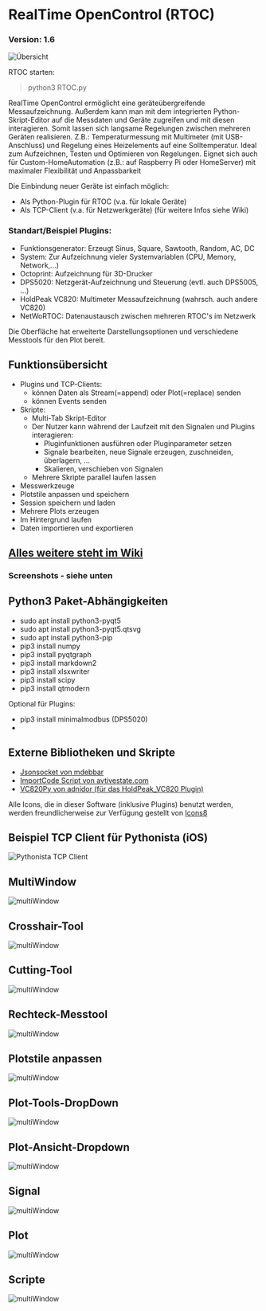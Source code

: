 # RealTime OpenControl (RTOC)
### Version: 1.6

![Übersicht](screenshots/overview.png)

RTOC starten:
> python3 RTOC.py

RealTime OpenControl ermöglicht eine geräteübergreifende Messaufzeichnung.
Außerdem kann man mit dem integrierten Python-Skript-Editor auf die Messdaten und Geräte zugreifen und mit diesen interagieren. Somit lassen sich langsame Regelungen zwischen mehreren Geräten realisieren.
Z.B.: Temperaturmessung mit Multimeter (mit USB-Anschluss) und Regelung eines Heizelements auf eine Solltemperatur. Ideal zum Aufzeichnen, Testen und Optimieren von Regelungen. Eignet sich auch für Custom-HomeAutomation (z.B.: auf Raspberry Pi oder HomeServer) mit maximaler Flexibilität und Anpassbarkeit

Die Einbindung neuer Geräte ist einfach möglich:
- Als Python-Plugin für RTOC (v.a. für lokale Geräte)
- Als TCP-Client (v.a. für Netzwerkgeräte)
(für weitere Infos siehe Wiki)

### Standart/Beispiel Plugins:
- Funktionsgenerator: Erzeugt Sinus, Square, Sawtooth, Random, AC, DC
- System: Zur Aufzeichnung vieler Systemvariablen (CPU, Memory, Network,...)
- Octoprint: Aufzeichnung für 3D-Drucker
- DPS5020: Netzgerät-Aufzeichnung und Steuerung (evtl. auch DPS5005, ...)
- HoldPeak VC820: Multimeter Messaufzeichnung (wahrsch. auch andere VC820)
- NetWoRTOC: Datenaustausch zwischen mehreren RTOC's im Netzwerk


Die Oberfläche hat erweiterte Darstellungsoptionen und verschiedene Messtools für den Plot bereit.

## Funktionsübersicht
- Plugins und TCP-Clients:
  - können Daten als Stream(=append) oder Plot(=replace) senden
  - können Events senden
- Skripte:
  - Multi-Tab Skript-Editor
  - Der Nutzer kann während der Laufzeit mit den Signalen und Plugins interagieren:
    - Pluginfunktionen ausführen oder Pluginparameter setzen
    - Signale bearbeiten, neue Signale erzeugen, zuschneiden, überlagern, ...
    - Skalieren, verschieben von Signalen
  - Mehrere Skripte parallel laufen lassen
- Messwerkzeuge
- Plotstile anpassen und speichern
- Session speichern und laden
- Mehrere Plots erzeugen
- Im Hintergrund laufen
- Daten importieren und exportieren

## [Alles weitere steht im Wiki](https://git.kellerbase.de/haschtl/kellerlogger/wikis/RealTime-OpenControl-(RTOC))
### Screenshots - siehe unten

## Python3 Paket-Abhängigkeiten
- sudo apt install python3-pyqt5
- sudo apt install python3-pyqt5.qtsvg
- sudo apt install python3-pip
- pip3 install numpy
- pip3 install pyqtgraph
- pip3 install markdown2
- pip3 install xlsxwriter
- pip3 install scipy
- pip3 install qtmodern

Optional für Plugins:
- pip3 install minimalmodbus (DPS5020)
-
## Externe Bibliotheken und Skripte
- [Jsonsocket von mdebbar](https://github.com/mdebbar/jsonsocket)
- [ImportCode Script von avtivestate.com](http://code.activestate.com/recipes/82234-importing-a-dynamically-generated-module/)
- [VC820Py von adnidor (für das HoldPeak_VC820 Plugin)](https://github.com/adnidor/vc820py)

Alle Icons, die in dieser Software (inklusive Plugins) benutzt werden, werden freundlicherweise zur Verfügung gestellt von [Icons8](www.icons8.com)

## Beispiel TCP Client für Pythonista (iOS)
![Pythonista TCP Client](example_TCPClients/PythonistaForIOS/screenshot.PNG)

## MultiWindow
![multiWindow](screenshots/multiWindow.png)

## Crosshair-Tool
![multiWindow](screenshots/crosshair.png)

## Cutting-Tool
![multiWindow](screenshots/cut.png)

## Rechteck-Messtool
![multiWindow](screenshots/rect.png)

## Plotstile anpassen
![multiWindow](screenshots/plotStyleEdit.png)

## Plot-Tools-DropDown
![multiWindow](screenshots/plotTools.png)

## Plot-Ansicht-Dropdown
![multiWindow](screenshots/plotView.png)

## Signal
![multiWindow](screenshots/signalWidget.png)

## Plot
![multiWindow](screenshots/plotWidget.png)

## Scripte
![multiWindow](screenshots/scriptWidget.png)
